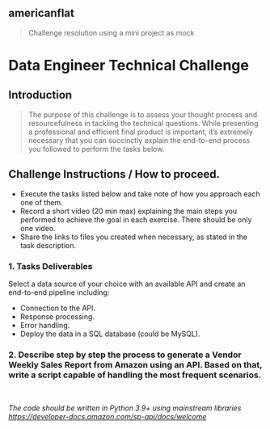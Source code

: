 ## americanflat
> Challenge resolution using a mini project as mock

# Data Engineer Technical Challenge 

## Introduction

>The purpose of this challenge is to assess your thought process and resourcefulness in tackling the technical questions. While presenting a professional and efficient final product is important, it’s extremely necessary that you can succinctly explain the end-to-end process you followed to perform the tasks below. 

## Challenge Instructions / How to proceed.

* Execute the tasks listed below and take note of how you approach each one of them.
* Record a short video (20 min max) explaining the main steps you performed to achieve the goal in each exercise. There should be only one video.
* Share the links to files you created when necessary, as stated in the task description.

### 1. Tasks Deliverables 

Select a data source of your choice with an available API and create an end-to-end pipeline including:
- Connection to the API.
- Response processing.
- Error handling.
- Deploy the data in a SQL database (could be MySQL).

### 2. Describe step by step the process to generate a Vendor Weekly Sales Report from Amazon using an API. Based on that, write a script capable of handling the most frequent scenarios.

<br>

*The code should be written in Python 3.9+ using mainstream libraries*<br>
*https://developer-docs.amazon.com/sp-api/docs/welcome*
